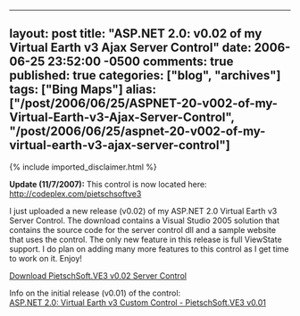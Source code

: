   ---
  layout: post
  title: "ASP.NET 2.0: v0.02 of my Virtual Earth v3 Ajax Server Control"
  date: 2006-06-25 23:52:00 -0500
  comments: true
  published: true
  categories: ["blog", "archives"]
  tags: ["Bing Maps"]
  alias: ["/post/2006/06/25/ASPNET-20-v002-of-my-Virtual-Earth-v3-Ajax-Server-Control", "/post/2006/06/25/aspnet-20-v002-of-my-virtual-earth-v3-ajax-server-control"]
  ---
<!-- more -->
{% include imported_disclaimer.html %}
<p>
<strong>Update (11/7/2007):</strong> This control is now located here: <a href="http://codeplex.com/pietschsoftve3">http://codeplex.com/pietschsoftve3</a>
</p>
<p>
I just uploaded a new release (v0.02) of my ASP.NET 2.0 Virtual Earth v3 Server Control. The download contains a Visual Studio 2005 solution that contains the source code for the server control dll and a sample website that uses the control. The only new feature in this release is full ViewState support. I do plan on adding many more features to this control as I get time to work on it. Enjoy!
</p>
<p>
<a href="http://codeplex.com/pietschsoftve3">Download PietschSoft.VE3 v0.02 Server Control</a>
</p>
<p>
Info on the initial release (v0.01) of the control:<br />
<a id="ctl00_MainContentPlaceHolder_DataList1_ctl00_HyperLink1" href="/post.aspx?id=1d6d498a-257f-4f08-aaf1-8cfa7c568d60">ASP.NET 2.0: Virtual Earth v3 Custom Control - PietschSoft.VE3 v0.01</a> 
</p>
